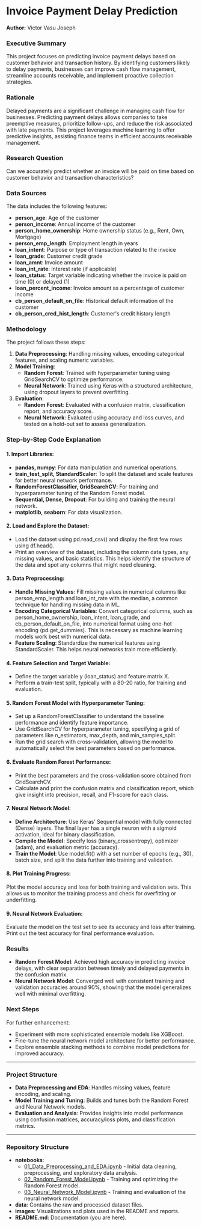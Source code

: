 # Invoice Payment Delay Prediction

**Author:** Victor Vasu Joseph


### Executive Summary

This project focuses on predicting invoice payment delays based on customer behavior and transaction history. By identifying customers likely to delay payments, businesses can improve cash flow management, streamline accounts receivable, and implement proactive collection strategies.

### Rationale

Delayed payments are a significant challenge in managing cash flow for businesses. Predicting payment delays allows companies to take preemptive measures, prioritize follow-ups, and reduce the risk associated with late payments. This project leverages machine learning to offer predictive insights, assisting finance teams in efficient accounts receivable management.

### Research Question

Can we accurately predict whether an invoice will be paid on time based on customer behavior and transaction characteristics?

### Data Sources

The data includes the following features:
- **person_age**: Age of the customer
- **person_income**: Annual income of the customer
- **person_home_ownership**: Home ownership status (e.g., Rent, Own, Mortgage)
- **person_emp_length**: Employment length in years
- **loan_intent**: Purpose or type of transaction related to the invoice
- **loan_grade**: Customer credit grade
- **loan_amnt**: Invoice amount
- **loan_int_rate**: Interest rate (if applicable)
- **loan_status**: Target variable indicating whether the invoice is paid on time (0) or delayed (1)
- **loan_percent_income**: Invoice amount as a percentage of customer income
- **cb_person_default_on_file**: Historical default information of the customer
- **cb_person_cred_hist_length**: Customer's credit history length

### Methodology

The project follows these steps:
1. **Data Preprocessing**: Handling missing values, encoding categorical features, and scaling numeric variables.
2. **Model Training**:
   - **Random Forest**: Trained with hyperparameter tuning using GridSearchCV to optimize performance.
   - **Neural Network**: Trained using Keras with a structured architecture, using dropout layers to prevent overfitting.
3. **Evaluation**:
   - **Random Forest**: Evaluated with a confusion matrix, classification report, and accuracy score.
   - **Neural Network**: Evaluated using accuracy and loss curves, and tested on a hold-out set to assess generalization.


### Step-by-Step Code Explanation

#### 1. Import Libraries:

- **pandas, numpy**: For data manipulation and numerical operations.
- **train_test_split, StandardScaler**: To split the dataset and scale features for better neural network performance.
- **RandomForestClassifier, GridSearchCV**: For training and hyperparameter tuning of the Random Forest model.
- **Sequential, Dense, Dropout**: For building and training the neural network.
- **matplotlib, seaborn**: For data visualization.

#### 2. Load and Explore the Dataset:

- Load the dataset using pd.read_csv() and display the first few rows using df.head().
- Print an overview of the dataset, including the column data types, any missing values, and basic statistics. This helps identify the structure of the data and spot any columns that might need cleaning.

#### 3. Data Preprocessing:

- **Handle Missing Values**: Fill missing values in numerical columns like person_emp_length and loan_int_rate with the median, a common technique for handling missing data in ML.
- **Encoding Categorical Variables**: Convert categorical columns, such as person_home_ownership, loan_intent, loan_grade, and cb_person_default_on_file, into numerical format using one-hot encoding (pd.get_dummies). This is necessary as machine learning models work best with numerical data.
- **Feature Scaling**: Standardize the numerical features using StandardScaler. This helps neural networks train more efficiently.

#### 4. Feature Selection and Target Variable:

- Define the target variable y (loan_status) and feature matrix X.
- Perform a train-test split, typically with a 80-20 ratio, for training and evaluation.

#### 5. Random Forest Model with Hyperparameter Tuning:

- Set up a RandomForestClassifier to understand the baseline performance and identify feature importance.
- Use GridSearchCV for hyperparameter tuning, specifying a grid of parameters like n_estimators, max_depth, and min_samples_split.
- Run the grid search with cross-validation, allowing the model to automatically select the best parameters based on performance.

#### 6. Evaluate Random Forest Performance:

- Print the best parameters and the cross-validation score obtained from GridSearchCV.
- Calculate and print the confusion matrix and classification report, which give insight into precision, recall, and F1-score for each class.

#### 7. Neural Network Model:

- **Define Architecture**: Use Keras’ Sequential model with fully connected (Dense) layers. The final layer has a single neuron with a sigmoid activation, ideal for binary classification.
- **Compile the Model**: Specify loss (binary_crossentropy), optimizer (adam), and evaluation metric (accuracy).
- **Train the Model**: Use model.fit() with a set number of epochs (e.g., 30), batch size, and split the data further into training and validation.

#### 8. Plot Training Progress:

Plot the model accuracy and loss for both training and validation sets. This allows us to monitor the training process and check for overfitting or underfitting.

#### 9. Neural Network Evaluation:

Evaluate the model on the test set to see its accuracy and loss after training.
Print out the test accuracy for final performance evaluation.

### Results

- **Random Forest Model**: Achieved high accuracy in predicting invoice delays, with clear separation between timely and delayed payments in the confusion matrix.
- **Neural Network Model**: Converged well with consistent training and validation accuracies around 90%, showing that the model generalizes well with minimal overfitting.

### Next Steps

For further enhancement:
- Experiment with more sophisticated ensemble models like XGBoost.
- Fine-tune the neural network model architecture for better performance.
- Explore ensemble stacking methods to combine model predictions for improved accuracy.

---

### Project Structure

- **Data Preprocessing and EDA**: Handles missing values, feature encoding, and scaling.
- **Model Training and Tuning**: Builds and tunes both the Random Forest and Neural Network models.
- **Evaluation and Analysis**: Provides insights into model performance using confusion matrices, accuracy/loss plots, and classification metrics.

---

### Repository Structure

- **notebooks**:
  - [01_Data_Preprocessing_and_EDA.ipynb](#) - Initial data cleaning, preprocessing, and exploratory data analysis.
  - [02_Random_Forest_Model.ipynb](#) - Training and optimizing the Random Forest model.
  - [03_Neural_Network_Model.ipynb](#) - Training and evaluation of the neural network model.
- **data**: Contains the raw and processed dataset files.
- **images**: Visualizations and plots used in the README and reports.
- **README.md**: Documentation (you are here).



